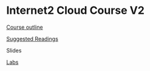 # Internet2 Cloud Course V2

[Course outline](docs/Internet2-Course-Outline.docx)

[Suggested Readings](docs/suggested-readings.md)

Slides

[Labs](labs/README.md)